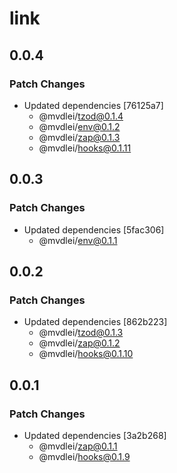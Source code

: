 # link

## 0.0.4

### Patch Changes

- Updated dependencies [76125a7]
  - @mvdlei/tzod@0.1.4
  - @mvdlei/env@0.1.2
  - @mvdlei/zap@0.1.3
  - @mvdlei/hooks@0.1.11

## 0.0.3

### Patch Changes

- Updated dependencies [5fac306]
  - @mvdlei/env@0.1.1

## 0.0.2

### Patch Changes

- Updated dependencies [862b223]
  - @mvdlei/tzod@0.1.3
  - @mvdlei/zap@0.1.2
  - @mvdlei/hooks@0.1.10

## 0.0.1

### Patch Changes

- Updated dependencies [3a2b268]
  - @mvdlei/zap@0.1.1
  - @mvdlei/hooks@0.1.9
